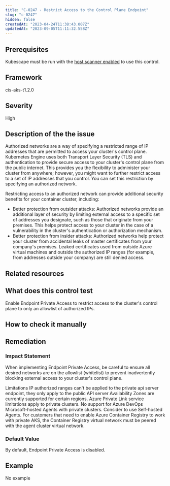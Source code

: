 ```yaml
---
title: "C-0247 - Restrict Access to the Control Plane Endpoint"
slug: "c-0247"
hidden: false
createdAt: "2023-04-24T11:38:43.007Z"
updatedAt: "2023-09-05T11:11:32.558Z"
---
```

## Prerequisites
Kubescape must be run with the [host scanner enabled](../scanning.md#the-host-scanner) to use this control.
## Framework
cis-aks-t1.2.0
## Severity
High
## Description of the the issue
Authorized networks are a way of specifying a restricted range of IP addresses that are permitted to access your cluster's control plane. Kubernetes Engine uses both Transport Layer Security (TLS) and authentication to provide secure access to your cluster's control plane from the public internet. This provides you the flexibility to administer your cluster from anywhere; however, you might want to further restrict access to a set of IP addresses that you control. You can set this restriction by specifying an authorized network.

 Restricting access to an authorized network can provide additional security benefits for your container cluster, including:

 * Better protection from outsider attacks: Authorized networks provide an additional layer of security by limiting external access to a specific set of addresses you designate, such as those that originate from your premises. This helps protect access to your cluster in the case of a vulnerability in the cluster's authentication or authorization mechanism.
* Better protection from insider attacks: Authorized networks help protect your cluster from accidental leaks of master certificates from your company's premises. Leaked certificates used from outside Azure virtual machines and outside the authorized IP ranges (for example, from addresses outside your company) are still denied access.
## Related resources

## What does this control test
Enable Endpoint Private Access to restrict access to the cluster's control plane to only an allowlist of authorized IPs.
## How to check it manually

## Remediation

### Impact Statement
When implementing Endpoint Private Access, be careful to ensure all desired networks are on the allowlist (whitelist) to prevent inadvertently blocking external access to your cluster's control plane.

 Limitations
IP authorized ranges can't be applied to the private api server endpoint, they only apply to the public API server
Availability Zones are currently supported for certain regions.
Azure Private Link service limitations apply to private clusters.
No support for Azure DevOps Microsoft-hosted Agents with private clusters. Consider to use Self-hosted Agents.
For customers that need to enable Azure Container Registry to work with private AKS, the Container Registry virtual network must be peered with the agent cluster virtual network.
### Default Value
By default, Endpoint Private Access is disabled.
## Example
No example